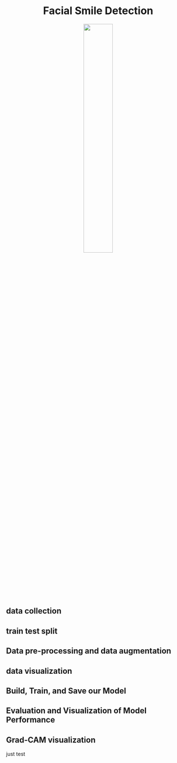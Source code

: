 <h1 align="center">Facial Smile Detection</h1>
<p align="center" width="100%">
    <img width="40%" src="https://github.com/Iranopensourceai/Facial-Smile-Detection/blob/main/figs/Smile.jpg">
</p>

## data collection 

## train test split

## Data pre-processing and data augmentation

## data visualization

## Build, Train, and Save our Model

## Evaluation and Visualization of Model Performance

## Grad-CAM visualization


just test